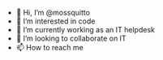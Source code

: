 - 👋 Hi, I’m @mossquitto
- 👀 I’m interested in code
- 🌱 I’m currently working as an IT helpdesk
- 💞️ I’m looking to collaborate on IT
- 📫 How to reach me 

<!---
mossquitto/mossquitto is a ✨ special ✨ repository because its `README.md` (this file) appears on your GitHub profile.
You can click the Preview link to take a look at your changes.
--->
